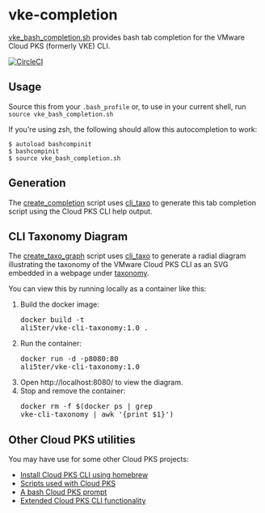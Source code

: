 # vke-completion
[vke_bash_completion.sh](vke_bash_completion.sh) provides bash tab completion
for the VMware Cloud PKS (formerly VKE) CLI.

[![CircleCI](https://circleci.com/gh/ali5ter/vke-completion.svg?style=svg)](https://circleci.com/gh/ali5ter/vke-completion)

## Usage
Source this from your `.bash_profile` or, to use in your current shell, run 
`source vke_bash_completion.sh`

If you're using zsh, the following should allow this autocompletion to work:

    $ autoload bashcompinit
    $ bashcompinit
    $ source vke_bash_completion.sh

## Generation
The [create_completion](create_completion) script uses [cli_taxo](https://github.com/ali5ter/cli_taxo)
to generate this tab completion script using the Cloud PKS CLI help output.

## CLI Taxonomy Diagram
The [create_taxo_graph](create_taxo_graph) script uses [cli_taxo](https://github.com/ali5ter/cli_taxo)
to generate a radial diagram illustrating the taxonomy of the VMware
Cloud PKS CLI as an SVG embedded in a webpage under [taxonomy](taxonomy).

You can view this by running locally as a container like this:
1. Build the docker image: <pre>docker build -t ali5ter/vke-cli-taxonomy:1.0 .</pre>
2. Run the container: <pre>docker run -d -p8080:80 ali5ter/vke-cli-taxonomy:1.0</pre>
3. Open http://localhost:8080/ to view the diagram.
4. Stop and remove the container: <pre>docker rm -f $(docker ps | grep vke-cli-taxonomy | awk '{print $1}')</pre>

## Other Cloud PKS utilities
You may have use for some other Cloud PKS projects:
* [Install Cloud PKS CLI using homebrew](https://github.com/ali5ter/homebrew-vke-cli)
* [Scripts used with Cloud PKS](https://github.com/ali5ter/vmware_scripts/tree/master/vke)
* [A bash Cloud PKS prompt](https://github.com/ali5ter/vke-prompt)
* [Extended Cloud PKS CLI functionality](https://github.com/ali5ter/vke-cli-extended)
